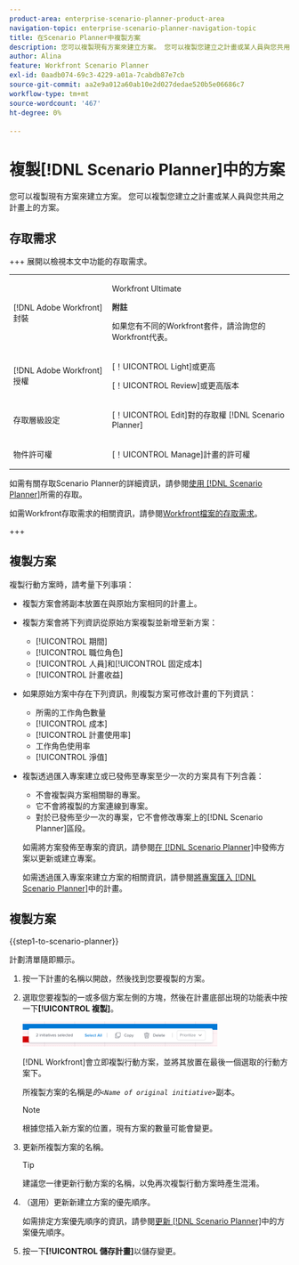 ```yaml
---
product-area: enterprise-scenario-planner-product-area
navigation-topic: enterprise-scenario-planner-navigation-topic
title: 在Scenario Planner中複製方案
description: 您可以複製現有方案來建立方案。 您可以複製您建立之計畫或某人員與您共用之計畫上的方案。
author: Alina
feature: Workfront Scenario Planner
exl-id: 0aadb074-69c3-4229-a01a-7cabdb87e7cb
source-git-commit: aa2e9a012a60ab10e2d027dedae520b5e06686c7
workflow-type: tm+mt
source-wordcount: '467'
ht-degree: 0%

---
```


# 複製[!DNL Scenario Planner]中的方案

<!--Audited: 07/2024-->

您可以複製現有方案來建立方案。 您可以複製您建立之計畫或某人員與您共用之計畫上的方案。

## 存取需求

+++ 展開以檢視本文中功能的存取需求。 

<table style="table-layout:auto"> 
 <col> 
 <col> 
 <tbody> 
  <tr> 
   <td> <p>[!DNL Adobe Workfront] 封裝</p> </td> 
   <td> 
   <p>Workfront Ultimate</p>
<p><b>附註</b></p>
<p>如果您有不同的Workfront套件，請洽詢您的Workfront代表。</p>
   </td> 
  </tr> 
  <tr> 
   <td> <p>[!DNL Adobe Workfront] 授權</p> </td> 
   <td> <p>[！UICONTROL Light]或更高</p> 
   <p>[！UICONTROL Review]或更高版本</p> </td> 
  </tr> 
    <tr> 
   <td>存取層級設定</td> 
   <td> <p>[！UICONTROL Edit]對的存取權 [!DNL Scenario Planner]</p> </td> 
  </tr> 
  <tr> 
   <td> <p>物件許可權 </p> </td> 
   <td> <p>[！UICONTROL Manage]計畫的許可權</p> </td> 
  </tr> 
 </tbody> 
</table>

如需有關存取Scenario Planner的詳細資訊，請參閱[使用 [!DNL Scenario Planner]](../scenario-planner/access-needed-to-use-sp.md)所需的存取。

如需Workfront存取需求的相關資訊，請參閱[Workfront檔案的存取需求](/help/quicksilver/administration-and-setup/add-users/access-levels-and-object-permissions/access-level-requirements-in-documentation.md)。

+++

<!--Old:

<table style="table-layout:auto"> 
 <col> 
 <col> 
 <tbody> 
  <tr> 
   <td> <p>[!DNL Adobe Workfront] plan*</p> </td> 
   <td> <ul></li>
   <li><p>New: Ultimate </p></li>
   <p>The Scenario Planner is not available for the new Workfront Select or Workfront Prime plans. </p>
   <li><p>Current: [!UICONTROL Business] or higher</p></ul>
   </td> 
  </tr> 
  <tr> 
   <td> <p>[!DNL Adobe Workfront] license*</p> </td> 
   <td> <p>New: Light or higher</p> 
   <p>Current: [!UICONTROL Review] or higher</p> </td> 
  </tr> 
  <tr> 
   <td>Product* </td> 
   <td> <ul><li><p>For the new Workfront plans:</p><p> Adobe Workfront</li></p>
   <li><p>For the current Workfront plans: </p>
   <p>Adobe Workfront</p> <p>Adobe Workfront Scenario Planner</p></li></ul>
   <p>For more information, see <a href="../scenario-planner/access-needed-to-use-sp.md" class="MCXref xref">Access needed to use the [!DNL Scenario Planner]</a>. </p> </td> 
  </tr> 
  <tr data-mc-conditions=""> 
   <td>Access level </td> 
   <td> <p>[!UICONTROL Edit] access to the [!DNL Scenario Planner]</p> </td> 
  </tr> 
  <tr data-mc-conditions=""> 
   <td> <p>Object permissions </p> </td> 
   <td> <p>[!UICONTROL Manage] permissions to a plan</p> <p>For information on requesting additional access to a plan, see <a href="../scenario-planner/request-access-to-plan.md" class="MCXref xref">Request access to a plan in the [!DNL Scenario Planner]</a>.</p> </td> 
  </tr> 
 </tbody> 
</table>-->

## 複製方案

複製行動方案時，請考量下列事項：

* 複製方案會將副本放置在與原始方案相同的計畫上。
* 複製方案會將下列資訊從原始方案複製並新增至新方案：

   * [!UICONTROL 期間]
   * [!UICONTROL 職位角色]
   * [!UICONTROL 人員]和[!UICONTROL 固定成本]
   * [!UICONTROL 計畫收益]

* 如果原始方案中存在下列資訊，則複製方案可修改計畫的下列資訊：

   * 所需的工作角色數量
   * [!UICONTROL 成本]
   * [!UICONTROL 計畫使用率]
   * 工作角色使用率
   * [!UICONTROL 淨值]

* 複製透過匯入專案建立或已發佈至專案至少一次的方案具有下列含義：

   * 不會複製與方案相關聯的專案。
   * 它不會將複製的方案連線到專案。
   * 對於已發佈至少一次的專案，它不會修改專案上的[!DNL Scenario Planner]區段。

  如需將方案發佈至專案的資訊，請參閱[在 [!DNL Scenario Planner]](../scenario-planner/publish-scenarios-update-projects.md)中發佈方案以更新或建立專案。

  如需透過匯入專案來建立方案的相關資訊，請參閱[將專案匯入 [!DNL Scenario Planner]](../scenario-planner/import-projects-to-plans.md)中的計畫。

## 複製方案

{{step1-to-scenario-planner}}

計劃清單隨即顯示。

1. 按一下計畫的名稱以開啟，然後找到您要複製的方案。
1. 選取您要複製的一或多個方案左側的方塊，然後在計畫底部出現的功能表中按一下&#x200B;**[!UICONTROL 複製]**。

   ![複製方案](assets/bottom-manage-initiative-menu-350x45.png)

   [!DNL Workfront]會立即複製行動方案，並將其放置在最後一個選取的行動方案下。

   所複製方案的名稱是&#x200B;*的`<Name of original initiative>`*&#x200B;副本。

   >[!NOTE]
   >
   >根據您插入新方案的位置，現有方案的數量可能會變更。

1. 更新所複製方案的名稱。

   >[!TIP]
   >
   >建議您一律更新行動方案的名稱，以免再次複製行動方案時產生混淆。

1. （選用）更新新建立方案的優先順序。

   如需排定方案優先順序的資訊，請參閱[更新 [!DNL Scenario Planner]](../scenario-planner/prioritize-initiatives.md)中的方案優先順序。

1. 按一下&#x200B;**[!UICONTROL 儲存計畫]**&#x200B;以儲存變更。
